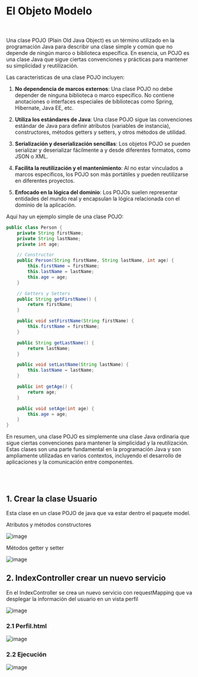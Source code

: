 # El Objeto Modelo

<br>
<br>
Una clase POJO (Plain Old Java Object) es un término utilizado en la programación Java para describir una clase simple y común que no depende de ningún marco o biblioteca específica. En esencia, un POJO es una clase Java que sigue ciertas convenciones y prácticas para mantener su simplicidad y reutilización.

Las características de una clase POJO incluyen:

1. **No dependencia de marcos externos**: Una clase POJO no debe depender de ninguna biblioteca o marco específico. No contiene anotaciones o interfaces especiales de bibliotecas como Spring, Hibernate, Java EE, etc.

2. **Utiliza los estándares de Java**: Una clase POJO sigue las convenciones estándar de Java para definir atributos (variables de instancia), constructores, métodos getters y setters, y otros métodos de utilidad.

3. **Serialización y deserialización sencillas**: Los objetos POJO se pueden serializar y deserializar fácilmente a y desde diferentes formatos, como JSON o XML.

4. **Facilita la reutilización y el mantenimiento**: Al no estar vinculados a marcos específicos, los POJO son más portátiles y pueden reutilizarse en diferentes proyectos.

5. **Enfocado en la lógica del dominio**: Los POJOs suelen representar entidades del mundo real y encapsulan la lógica relacionada con el dominio de la aplicación.

Aquí hay un ejemplo simple de una clase POJO:

```java
public class Person {
    private String firstName;
    private String lastName;
    private int age;

    // Constructor
    public Person(String firstName, String lastName, int age) {
        this.firstName = firstName;
        this.lastName = lastName;
        this.age = age;
    }

    // Getters y Setters
    public String getFirstName() {
        return firstName;
    }

    public void setFirstName(String firstName) {
        this.firstName = firstName;
    }

    public String getLastName() {
        return lastName;
    }

    public void setLastName(String lastName) {
        this.lastName = lastName;
    }

    public int getAge() {
        return age;
    }

    public void setAge(int age) {
        this.age = age;
    }
}
```

En resumen, una clase POJO es simplemente una clase Java ordinaria que sigue ciertas convenciones para mantener la simplicidad y la reutilización. Estas clases son una parte fundamental en la programación Java y son ampliamente utilizadas en varios contextos, incluyendo el desarrollo de aplicaciones y la comunicación entre componentes.


<br>
<br>

## 1. Crear la clase Usuario

Esta clase en un clase POJO de java que va estar dentro el paquete model. 

Atributos y métodos constructores

![image](https://user-images.githubusercontent.com/31961588/218343459-cc38980f-14a2-4135-8e58-f9db1f8f32e0.png)

Métodos getter y setter

![image](https://user-images.githubusercontent.com/31961588/218343483-5f2589e9-f340-4f04-aa31-c417a442a3e9.png)

## 2. IndexController crear un nuevo servicio

En el IndexController se crea un nuevo servicio con requestMapping que va desplegar la información del usuario en un vista perfil

![image](https://user-images.githubusercontent.com/31961588/218343925-5b3afc7b-064d-49bc-9d64-bbae8cfd0d1a.png)

### 2.1 Perfil.html

![image](https://user-images.githubusercontent.com/31961588/218343951-47af6673-bbd5-4753-9a6c-9d5dc69cd22b.png)


### 2.2  Ejecución

![image](https://user-images.githubusercontent.com/31961588/218343972-e5f791f9-09ce-44d0-863b-3517bb445ac9.png)
